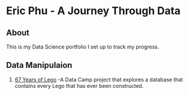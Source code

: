 # Eric Phu - A Journey Through Data
## About
This is my Data Science portfolio I set up to track my progress.

## Data Manipulaion
1. [67 Years of Lego](https://github.com/phutondog/data_science_portfolio/blob/master/Exploring%2067%20years%20of%20LEGO/Exploring%20Lego.ipynb)
-A Data Camp project that explores a database that contains every Lego that has ever been constructed.
